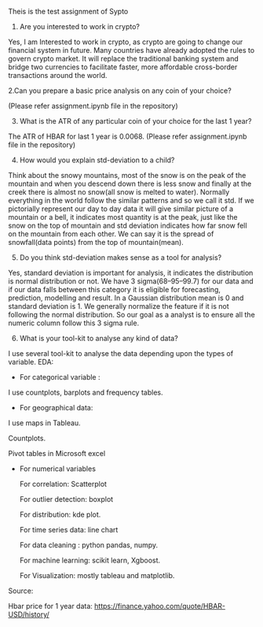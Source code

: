 Theis is the test assignment of Sypto

1. Are you interested to work in crypto?


Yes, I am Interested to work in crypto, as crypto are going to change our financial
system in future. Many countries have already adopted the rules to govern crypto
market. It will replace the traditional banking system and bridge two currencies to
facilitate faster, more affordable cross-border transactions around the world.

2.Can you prepare a basic price analysis on any coin of your choice?

(Please refer assignment.ipynb file in the repository)

3. What is the ATR of any particular coin of your choice for the last 1 year?

The ATR of HBAR for last 1 year is 0.0068.
(Please refer assignment.ipynb file in the repository)

4. How would you explain std-deviation to a child?

Think about the snowy mountains, most of the snow is on the peak of the mountain
and when you descend down there is less snow and finally at the creek there is
almost no snow(all snow is melted to water).
Normally everything in the world follow the similar patterns and so we call it std. If
we pictorially represent our day to day data it will give similar picture of a mountain
or a bell, it indicates most quantity is at the peak, just like the snow on the top of
mountain and std deviation indicates how far snow fell on the mountain from each
other. We can say it is the spread of snowfall(data points) from the top of
mountain(mean).

5. Do you think std-deviation makes sense as a tool for analysis?

Yes, standard deviation is important for analysis, it indicates the distribution is
normal distribution or not. We have 3 sigma(68–95–99.7) for our data and if our data
falls between this category it is eligible for forecasting, prediction, modelling and
result.
In a Gaussian distribution mean is 0 and standard deviation is 1. We generally
normalize the feature if it is not following the normal distribution. So our goal as a
analyst is to ensure all the numeric column follow this 3 sigma rule.

6. What is your tool-kit to analyse any kind of data?

I use several tool-kit to analyse the data depending upon the types of variable.
EDA:

- For categorical variable :

I use countplots, barplots and frequency tables.
- For geographical data:

I use maps in Tableau.

Countplots.

Pivot tables in Microsoft excel

- For numerical variables

    For correlation: Scatterplot

    For outlier detection: boxplot

    For distribution: kde plot.

    For time series data: line chart

    For data cleaning : python pandas, numpy.

    For machine learning: scikit learn, Xgboost.

    For Visualization: mostly tableau and matplotlib.

Source:

Hbar price for 1 year data:
https://finance.yahoo.com/quote/HBAR-USD/history/

